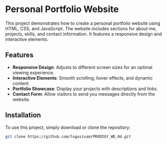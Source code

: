 # Personal Portfolio Website

This project demonstrates how to create a personal portfolio website using HTML, CSS, and JavaScript. The website includes sections for about me, projects, skills, and contact information. It features a responsive design and interactive elements.


## Features

- **Responsive Design**: Adjusts to different screen sizes for an optimal viewing experience.
- **Interactive Elements**: Smooth scrolling, hover effects, and dynamic content.
- **Portfolio Showcase**: Display your projects with descriptions and links.
- **Contact Form**: Allow visitors to send you messages directly from the website.

## Installation

To use this project, simply download or clone the repository:

```bash
git clone https://github.com/logusivam/PRODIGY_WD_04.git
```
